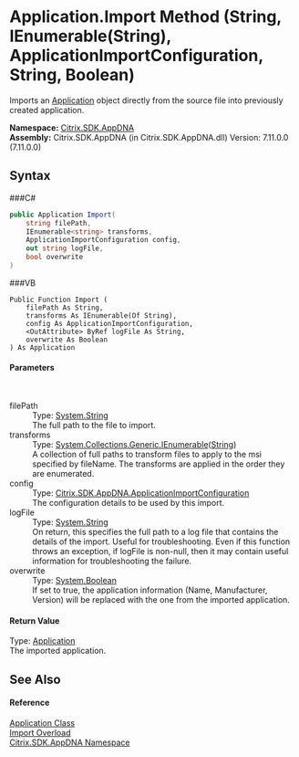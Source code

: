 # Application.Import Method (String, IEnumerable(String), ApplicationImportConfiguration, String, Boolean)
 

Imports an <a href="T_Citrix_SDK_AppDNA_Application">Application</a> object directly from the source file into previously created application.

**Namespace:**&nbsp;<a href="N_Citrix_SDK_AppDNA">Citrix.SDK.AppDNA</a><br />**Assembly:**&nbsp;Citrix.SDK.AppDNA (in Citrix.SDK.AppDNA.dll) Version: 7.11.0.0 (7.11.0.0)

## Syntax

###C#
```csharp
public Application Import(
	string filePath,
	IEnumerable<string> transforms,
	ApplicationImportConfiguration config,
	out string logFile,
	bool overwrite
)
```

###VB
```vbnet
Public Function Import ( 
	filePath As String,
	transforms As IEnumerable(Of String),
	config As ApplicationImportConfiguration,
	<OutAttribute> ByRef logFile As String,
	overwrite As Boolean
) As Application
```


#### Parameters
&nbsp;<dl><dt>filePath</dt><dd>Type: <a href="http://msdn2.microsoft.com/en-us/library/s1wwdcbf" target="_blank">System.String</a><br />The full path to the file to import.</dd><dt>transforms</dt><dd>Type: <a href="http://msdn2.microsoft.com/en-us/library/9eekhta0" target="_blank">System.Collections.Generic.IEnumerable</a>(<a href="http://msdn2.microsoft.com/en-us/library/s1wwdcbf" target="_blank">String</a>)<br />A collection of full paths to transform files to apply to the msi specified by fileName. The transforms are applied in the order they are enumerated.</dd><dt>config</dt><dd>Type: <a href="T_Citrix_SDK_AppDNA_ApplicationImportConfiguration">Citrix.SDK.AppDNA.ApplicationImportConfiguration</a><br />The configuration details to be used by this import.</dd><dt>logFile</dt><dd>Type: <a href="http://msdn2.microsoft.com/en-us/library/s1wwdcbf" target="_blank">System.String</a><br />On return, this specifies the full path to a log file that contains the details of the import. Useful for troubleshooting. Even if this function throws an exception, if logFile is non-null, then it may contain useful information for troubleshooting the failure.</dd><dt>overwrite</dt><dd>Type: <a href="http://msdn2.microsoft.com/en-us/library/a28wyd50" target="_blank">System.Boolean</a><br />If set to true, the application information (Name, Manufacturer, Version) will be replaced with the one from the imported application.</dd></dl>

#### Return Value
Type: <a href="T_Citrix_SDK_AppDNA_Application">Application</a><br />The imported application.

## See Also


#### Reference
<a href="T_Citrix_SDK_AppDNA_Application">Application Class</a><br /><a href="Overload_Citrix_SDK_AppDNA_Application_Import">Import Overload</a><br /><a href="N_Citrix_SDK_AppDNA">Citrix.SDK.AppDNA Namespace</a><br />